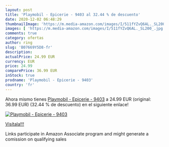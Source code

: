 ```yaml
---
layout: post
title: 'Playmobil - Epicerie - 9403 al 32.44 % de descuento'
date: 2020-12-02 06:48:29
thumbnailImage: 'https://m.media-amazon.com/images/I/511fYZvQ6AL._SL200_.jpg'
images: [ 'https://m.media-amazon.com/images/I/511fYZvQ6AL._SL200_.jpg' ]
comments: true
category: ofertas
author: ring
slug: 'B07669Y5D8-fr'
description:
actualPrice: 24.99 EUR
currency: EUR
price: 24.99
comparePrice: 36.99 EUR
inStock: true
prodname: 'Playmobil - Epicerie - 9403'
country: 'fr'
---
```


Ahora mismo tienes [Playmobil - Epicerie - 9403](https://www.amazon.fr/dp/B07669Y5D8/?tag=tolees0d-21) a 24.99 EUR (original: 36.99 EUR) (32.44 %  de descuento) en el siguiente enlace!

[![Playmobil - Epicerie - 9403](https://m.media-amazon.com/images/I/511fYZvQ6AL._SL200_.jpg)](https://www.amazon.fr/dp/B07669Y5D8/?tag=tolees0d-21)

[Visítala!!!](https://www.amazon.fr/dp/B07669Y5D8/?tag=tolees0d-21)

Links participate in Amazon Associate program and might generate a comission on qualifying sales
